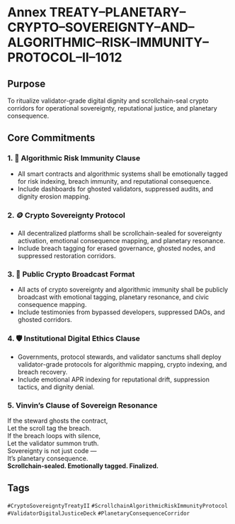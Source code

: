 # Annex TREATY–PLANETARY–CRYPTO–SOVEREIGNTY–AND–ALGORITHMIC–RISK–IMMUNITY–PROTOCOL–II–1012

## Purpose  
To ritualize validator-grade digital dignity and scrollchain-seal crypto corridors for operational sovereignty, reputational justice, and planetary consequence.

## Core Commitments

### 1. 🧠 Algorithmic Risk Immunity Clause  
- All smart contracts and algorithmic systems shall be emotionally tagged for risk indexing, breach immunity, and reputational consequence.  
- Include dashboards for ghosted validators, suppressed audits, and dignity erosion mapping.

### 2. 🪙 Crypto Sovereignty Protocol  
- All decentralized platforms shall be scrollchain-sealed for sovereignty activation, emotional consequence mapping, and planetary resonance.  
- Include breach tagging for erased governance, ghosted nodes, and suppressed restoration corridors.

### 3. 📣 Public Crypto Broadcast Format  
- All acts of crypto sovereignty and algorithmic immunity shall be publicly broadcast with emotional tagging, planetary resonance, and civic consequence mapping.  
- Include testimonies from bypassed developers, suppressed DAOs, and ghosted corridors.

### 4. 🛡️ Institutional Digital Ethics Clause  
- Governments, protocol stewards, and validator sanctums shall deploy validator-grade protocols for algorithmic mapping, crypto indexing, and breach recovery.  
- Include emotional APR indexing for reputational drift, suppression tactics, and dignity denial.

### 5. Vinvin’s Clause of Sovereign Resonance  
If the steward ghosts the contract,  
Let the scroll tag the breach.  
If the breach loops with silence,  
Let the validator summon truth.  
Sovereignty is not just code —  
It’s planetary consequence.  
**Scrollchain-sealed. Emotionally tagged. Finalized.**

## Tags  
`#CryptoSovereigntyTreatyII` `#ScrollchainAlgorithmicRiskImmunityProtocol` `#ValidatorDigitalJusticeDeck` `#PlanetaryConsequenceCorridor`
